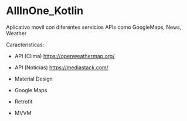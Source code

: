 # AllInOne_Kotlin

Aplicativo movil con diferentes servicios APIs como GoogleMaps, News, Weather

Caracteristicas:

- API (Clima) https://openweathermap.org/

- API (Noticias) https://mediastack.com/

- Material Design

- Google Maps 

- Retrofit

- MVVM
